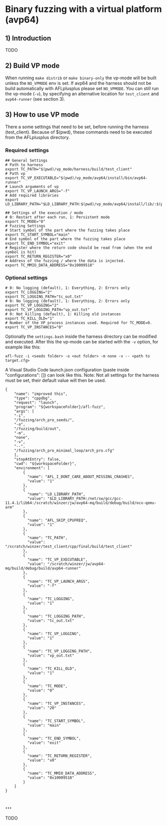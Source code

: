 # Binary fuzzing with a virtual platform (avp64)

## 1) Introduction
TODO

## 2) Build VP mode
When running `make distrib` or `make binary-only` the vp-mode will be built unless the `NO_VPMODE` env is set. If avp64 and the harness should not be build automatically with AFLplusplus please set `NO_VPMODE`. You can still run the vp-mode (`-v`), by specifying an alternative location for `test_client` and `avp64-runner` (see section 3).

## 3) How to use VP mode
There a some settings that need to be set, before running the harness (test_client). Because of $(pwd), these commands need to be executed from the AFLplusplus directory.

### Required settings
```
## General Settings
# Path to harness
export TC_PATH="$(pwd)/vp_mode/harness/build/test_client"
# Path vp
export TC_VP_EXECUTABLE="$(pwd)/vp_mode/avp64/install/bin/avp64-runner"
# Launch arguments of vp
export TC_VP_LAUNCH_ARGS="-f"
# Add required libraries
export LD_LIBRARY_PATH="$LD_LIBRARY_PATH:$(pwd)/vp_mode/avp64/install/lib/:$(pwd)/vp_mode/avp64/install/lib64/"

## Settings of the execution / mode
# 0: Restart after each run, 1: Persistent mode
export TC_MODE="0"
# Fuzzing Settings
# Start symbol of the part where the fuzzing takes place
export TC_START_SYMBOL="main"
# End symbol of the part where the fuzzing takes place
export TC_END_SYMBOL="exit"
# Register where the return code should be read from (when the end symbol is hit)
export TC_RETURN_REGISTER="x0"
# Address of the fuzzing / where the data is injected.
export TC_MMIO_DATA_ADDRESS="0x10009518"
```

### Optional settings
```
# 0: No logging (default), 1: Everything, 2: Errors only
export TC_LOGGING="2"
export TC_LOGGING_PATH="tc_out.txt"
# 0: No logging (default), 1: Everything, 2: Errors only
export TC_VP_LOGGING="2"
export TC_VP_LOGGING_PATH="vp_out.txt"
# 0: Not killing (default), 1: Killing old instances
export TC_KILL_OLD="1"
# Number of the VP process instances used. Required for TC_MODE=0.
export TC_VP_INSTANCES="0"
```

Optionally the `settings.bash` inside the harness directory can be modified and executed. After this the vp-mode can be started with the `-v` option, for example like this:

```
afl-fuzz -i <seeds folder> -o <out folder> -m none -v -- <path to target.cfg>
```

A Visual Studio Code launch.json configuration (paste inside "configurations": []) can look like this. Note: Not all settings for the harness must be set, their default value will then be used.

```
{
    "name": "improved this",
    "type": "cppdbg",
    "request": "launch",
    "program": "${workspaceFolder}/afl-fuzz",
    "args": [
    "-i",
    "/fuzzing/arch_pro_seeds/",
    "-o",
    "/fuzzing/build/out",
    "-m",
    "none",
    "-v",
    "--",
    "/fuzzing/arch_pro_minimal_loop/arch_pro.cfg"
    ],
    "stopAtEntry": false,
    "cwd": "${workspaceFolder}",
    "environment": [
        {
          "name": "AFL_I_DONT_CARE_ABOUT_MISSING_CRASHES",
          "value": "1"
        },
        {
          "name": "LD_LIBRARY_PATH",
          "value": "$LD_LIBRARY_PATH:/net/sw/gcc/gcc-11.4.1/lib64:/scratch/winzer/jw/avp64-mq/build/debug/build/ocx-qemu-arm"
        },
        {
          "name": "AFL_SKIP_CPUFREQ",
          "value": "1"
        },
        {
          "name": "TC_PATH",
          "value": "/scratch/winzer/test_client/cpp/final/build/test_client"
        },
        {
          "name": "TC_VP_EXECUTABLE",
          "value": "/scratch/winzer/jw/avp64-mq/build/debug/build/avp64-runner"
        },
        {
          "name": "TC_VP_LAUNCH_ARGS",
          "value": "-f"
        },
        {
          "name": "TC_LOGGING",
          "value": "1"
        },
        {
          "name": "TC_LOGGING_PATH",
          "value": "tc_out.txt"
        },
        {
          "name": "TC_VP_LOGGING",
          "value": "1"
        },
        {
          "name": "TC_VP_LOGGING_PATH",
          "value": "vp_out.txt"
        },
        {
          "name": "TC_KILL_OLD",
          "value": "1"
        },
        {
          "name": "TC_MODE",
          "value": "0"
        },
        {
          "name": "TC_VP_INSTANCES",
          "value": "20"
        },
        {
          "name": "TC_START_SYMBOL",
          "value": "main"
        },
        {
          "name": "TC_END_SYMBOL",
          "value": "exit"
        },
        {
          "name": "TC_RETURN_REGISTER",
          "value": "x0"
        },
        {
          "name": "TC_MMIO_DATA_ADDRESS",
          "value": "0x10009518"
        }
    ]
}
```

## ...
TODO
